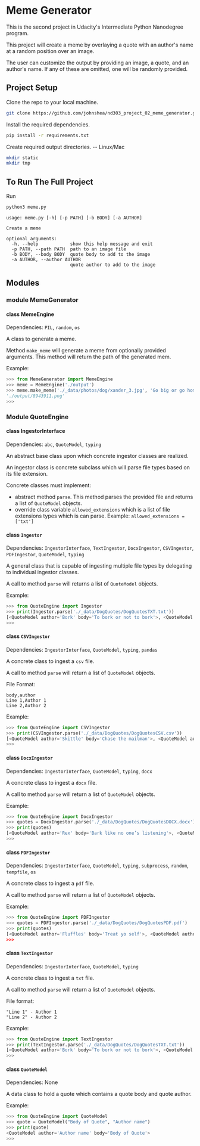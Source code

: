 # Meme Generator

This is the second project in Udacity's Intermediate Python Nanodegree program.

This project will create a meme by overlaying a quote with an author's name at a random position over an image.

The user can customize the output by providing an image, a quote, and an author's name. If any of these are omitted, one will be randomly provided.

## Project Setup

Clone the repo to your local machine.
```bash
git clone https://github.com/johnshea/nd303_project_02_meme_generator.git
```
Install the required dependencies.
```bash
pip install -r requirements.txt
```
Create required output directories.
-- Linux/Mac
```bash
mkdir static
mkdir tmp
```

## To Run The Full Project

Run
```bash
python3 meme.py
```

```
usage: meme.py [-h] [-p PATH] [-b BODY] [-a AUTHOR]

Create a meme

optional arguments:
  -h, --help            show this help message and exit
  -p PATH, --path PATH  path to an image file
  -b BODY, --body BODY  quote body to add to the image
  -a AUTHOR, --author AUTHOR
                        quote author to add to the image
```

## Modules

### module MemeGenerator
#### class MemeEngine
Dependencies: `PIL`, `random`, `os`

A class to generate a meme.

Method `make_meme` will generate a meme from optionally provided arguments. This method will return the path of the generated mem.

Example:
```python
>>> from MemeGenerator import MemeEngine
>>> meme = MemeEngine('./output')
>>> meme.make_meme('./_data/photos/dog/xander_3.jpg', 'Go big or go home!', 'Slugger', width=250)
'./output/8943911.png'
>>> 
```

### Module QuoteEngine
#### class IngestorInterface
Dependencies: `abc`, `QuoteModel`, `typing`

An abstract base class upon which concrete ingestor classes are realized.

An ingestor class is concrete subclass which will parse file types based on its file extension.

Concrete classes must implement:
- abstract method `parse`. This method parses the provided file and returns a list of `QuoteModel` objects.
- override class variable `allowed_extensions` which is a list of file extensions types which is can parse. Example: `allowed_extensions = ['txt']`

#### class `Ingestor`
Dependencies: `IngestorInterface`, `TextIngestor`, `DocxIngestor`, `CSVIngestor`, `PDFIngestor`, `QuoteModel`, `typing`

A general class that is capable of ingesting multiple file types by delegating to individual ingestor classes.

A call to method `parse` will returns a list of `QuoteModel` objects.

Example:
```python
>>> from QuoteEngine import Ingestor
>>> print(Ingestor.parse('./_data/DogQuotes/DogQuotesTXT.txt'))
[<QuoteModel author='Bork' body='To bork or not to bork'>, <QuoteModel author='Stinky' body='He who smelt it...'>]
>>> 
```
#### class `CSVIngestor`
Dependencies: `IngestorInterface`, `QuoteModel`, `typing`, `pandas`

A concrete class to ingest a `csv` file.

A call to method `parse` will return a list of `QuoteModel` objects.

File Format:
```
body,author
Line 1,Author 1
Line 2,Author 2
```
Example:
```python
>>> from QuoteEngine import CSVIngestor
>>> print(CSVIngestor.parse('./_data/DogQuotes/DogQuotesCSV.csv'))
[<QuoteModel author='Skittle' body='Chase the mailman'>, <QuoteModel author='Mr. Paws' body='When in doubt, go shoe-shopping'>]
>>> 
```
#### class `DocxIngestor`
Dependencies: `IngestorInterface`, `QuoteModel`, `typing`, `docx`

A concrete class to ingest a `docx` file.

A call to method `parse` will return a list of `QuoteModel` objects.

Example:
```python
>>> from QuoteEngine import DocxIngestor
>>> quotes = DocxIngestor.parse('./_data/DogQuotes/DogQuotesDOCX.docx')
>>> print(quotes)
[<QuoteModel author='Rex' body='Bark like no one’s listening'>, <QuoteModel author='Chewy' body='RAWRGWAWGGR'>, <QuoteModel author='Peanut' body='Life is like peanut butter: crunchy'>, <QuoteModel author='Tiny' body='Channel your inner husky'>]
>>> 
```

#### class `PDFIngestor`
Dependencies: `IngestorInterface`, `QuoteModel`, `typing`, `subprocess`, `random`, `tempfile`, `os`

A concrete class to ingest a `pdf` file.

A call to method `parse` will return a list of `QuoteModel` objects.

Example:
```python
>>> from QuoteEngine import PDFIngestor
>>> quotes = PDFIngestor.parse('./_data/DogQuotes/DogQuotesPDF.pdf')
>>> print(quotes)
[<QuoteModel author='Fluffles' body='Treat yo self'>, <QuoteModel author='Forrest Pup' body='Life is like a box of treats'>, <QuoteModel author='Bark Twain' body='It's the size of the fight in the dog'>]
>>>
```

#### class `TextIngestor`
Dependencies: `IngestorInterface`, `QuoteModel`, `typing`

A concrete class to ingest a `txt` file.

A call to method `parse` will return a list of `QuoteModel` objects.

File format:
```
"Line 1" - Author 1
"Line 2" - Author 2
```

Example:
```python
>>> from QuoteEngine import TextIngestor
>>> print(TextIngestor.parse('./_data/DogQuotes/DogQuotesTXT.txt'))
[<QuoteModel author='Bork' body='To bork or not to bork'>, <QuoteModel author='Stinky' body='He who smelt it...'>]
>>>
```

#### class `QuoteModel`
Dependencies: None

A data class to hold a quote which contains a quote body and quote author.

Example:
```python
>>> from QuoteEngine import QuoteModel
>>> quote = QuoteModel("Body of Quote", "Author name")
>>> print(quote)
<QuoteModel author='Author name' body='Body of Quote'>
>>> 
```
